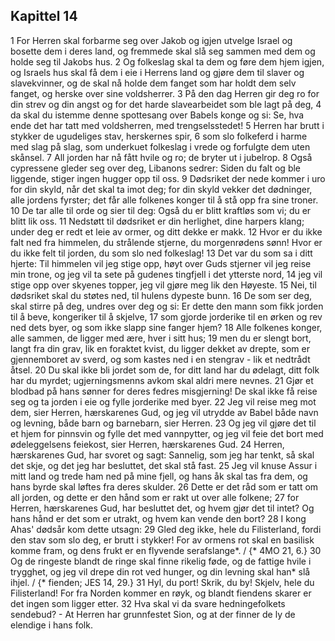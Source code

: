 ## Kapittel 14

1 For Herren skal forbarme seg over Jakob og igjen utvelge Israel og bosette dem i deres land, og fremmede skal slå seg sammen med dem og holde seg til Jakobs hus.
2 Og folkeslag skal ta dem og føre dem hjem igjen, og Israels hus skal få dem i eie i Herrens land og gjøre dem til slaver og slavekvinner, og de skal nå holde dem fanget som har holdt dem selv fanget, og herske over sine voldsherrer.
3 På den dag Herren gir deg ro for din strev og din angst og for det harde slavearbeidet som ble lagt på deg,
4 da skal du istemme denne spottesang over Babels konge og si: Se, hva ende det har tatt med voldsherren, med trengselsstedet!
5 Herren har brutt i stykker de ugudeliges stav, herskernes spir,
6 som slo folkeferd i harme med slag på slag, som underkuet folkeslag i vrede og forfulgte dem uten skånsel.
7 All jorden har nå fått hvile og ro; de bryter ut i jubelrop.
8 Også cypressene gleder seg over deg, Libanons sedrer: Siden du falt og ble liggende, stiger ingen hugger opp til oss.
9 Dødsriket der nede kommer i uro for din skyld, når det skal ta imot deg; for din skyld vekker det dødninger, alle jordens fyrster; det får alle folkenes konger til å stå opp fra sine troner.
10 De tar alle til orde og sier til deg: Også du er blitt kraftløs som vi; du er blitt lik oss.
11 Nedstøtt til dødsriket er din herlighet, dine harpers klang; under deg er redt et leie av ormer, og ditt dekke er makk.
12 Hvor er du ikke falt ned fra himmelen, du strålende stjerne, du morgenrødens sønn! Hvor er du ikke felt til jorden, du som slo ned folkeslag!
13 Det var du som sa i ditt hjerte: Til himmelen vil jeg stige opp, høyt over Guds stjerner vil jeg reise min trone, og jeg vil ta sete på gudenes tingfjell i det ytterste nord,
14 jeg vil stige opp over skyenes topper, jeg vil gjøre meg lik den Høyeste.
15 Nei, til dødsriket skal du støtes ned, til hulens dypeste bunn.
16 De som ser deg, skal stirre på deg, undres over deg og si: Er dette den mann som fikk jorden til å beve, kongeriker til å skjelve,
17 som gjorde jorderike til en ørken og rev ned dets byer, og som ikke slapp sine fanger hjem?
18 Alle folkenes konger, alle sammen, de ligger med ære, hver i sitt hus;
19 men du er slengt bort, langt fra din grav, lik en foraktet kvist, du ligger dekket av drepte, som er gjennemboret av sverd, og som kastes ned i en stengrav - lik et nedtrådt åtsel.
20 Du skal ikke bli jordet som de, for ditt land har du ødelagt, ditt folk har du myrdet; ugjerningsmenns avkom skal aldri mere nevnes.
21 Gjør et blodbad på hans sønner for deres fedres misgjerning! De skal ikke få reise seg og ta jorden i eie og fylle jorderike med byer.
22 Jeg vil reise meg mot dem, sier Herren, hærskarenes Gud, og jeg vil utrydde av Babel både navn og levning, både barn og barnebarn, sier Herren.
23 Og jeg vil gjøre det til et hjem for pinnsvin og fylle det med vannpytter, og jeg vil feie det bort med ødeleggelsens feiekost, sier Herren, hærskarenes Gud.
24 Herren, hærskarenes Gud, har svoret og sagt: Sannelig, som jeg har tenkt, så skal det skje, og det jeg har besluttet, det skal stå fast.
25 Jeg vil knuse Assur i mitt land og trede ham ned på mine fjell, og hans åk skal tas fra dem, og hans byrde skal løftes fra deres skulder.
26 Dette er det råd som er tatt om all jorden, og dette er den hånd som er rakt ut over alle folkene;
27 for Herren, hærskarenes Gud, har besluttet det, og hvem gjør det til intet? Og hans hånd er det som er utrakt, og hvem kan vende den bort?
28 I kong Ahas' dødsår kom dette utsagn:
29 Gled deg ikke, hele du Filisterland, fordi den stav som slo deg, er brutt i stykker! For av ormens rot skal en basilisk komme fram, og dens frukt er en flyvende serafslange*. / {* 4MO 21, 6.}
30 Og de ringeste blandt de ringe skal finne rikelig føde, og de fattige hvile i trygghet, og jeg vil drepe din rot ved hunger, og din levning skal han* slå ihjel. / {* fienden; JES 14, 29.}
31 Hyl, du port! Skrik, du by! Skjelv, hele du Filisterland! For fra Norden kommer en røyk, og blandt fiendens skarer er det ingen som ligger etter.
32 Hva skal vi da svare hedningefolkets sendebud? - At Herren har grunnfestet Sion, og at der finner de ly de elendige i hans folk.
